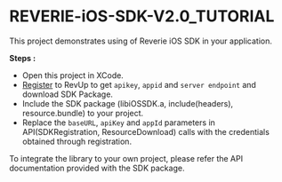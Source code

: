 # REVERIE-iOS-SDK-V2.0_TUTORIAL

This project demonstrates using of Reverie iOS SDK in your application.

**Steps :**
*	Open this project in XCode.
*	[Register](https://revup.reverieinc.com) to RevUp to get `apikey`, `appid` and `server endpoint` and download SDK Package.
*	Include the SDK package (libiOSSDK.a, include(headers), resource.bundle) to your project.
*	Replace the `baseURL`, `apiKey` and `appId` parameters in API(SDKRegistration, ResourceDownload) calls with the credentials obtained through registration.

To integrate the library to your own project, please refer the API documentation provided with the SDK package.
